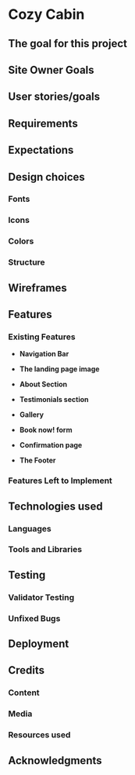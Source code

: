 # Cozy Cabin

## The goal for this project

## Site Owner Goals

## User stories/goals

## Requirements

## Expectations

## Design choices
### Fonts
### Icons
### Colors
### Structure

## Wireframes

## Features 
### Existing Features

- __Navigation Bar__

- __The landing page image__

- __About Section__

- __Testimonials section__

- __Gallery__

- __Book now! form__

- __Confirmation page__

- __The Footer__ 

### Features Left to Implement

## Technologies used
### Languages
### Tools and Libraries

## Testing 
### Validator Testing 
### Unfixed Bugs

## Deployment

## Credits 
### Content 
### Media
### Resources used

## Acknowledgments